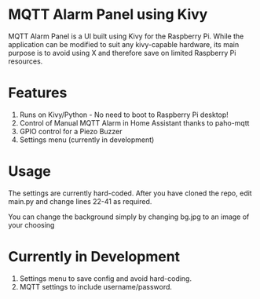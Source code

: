 # MQTT Alarm Panel using Kivy
MQTT Alarm Panel is a UI built using Kivy for the Raspberry Pi. While the application can be modified to suit any kivy-capable hardware, its main purpose is to avoid using X and therefore save on limited Raspberry Pi resources. 

# Features
1. Runs on Kivy/Python - No need to boot to Raspberry Pi desktop!
2. Control of Manual MQTT Alarm in Home Assistant thanks to paho-mqtt
3. GPIO control for a Piezo Buzzer
4. Settings menu (currently in development)

# Usage
The settings are currently hard-coded. After you have cloned the repo, edit main.py and change lines 22-41 as required.

You can change the background simply by changing bg.jpg to an image of your choosing

# Currently in Development
1. Settings menu to save config and avoid hard-coding.
2. MQTT settings to include username/password.
